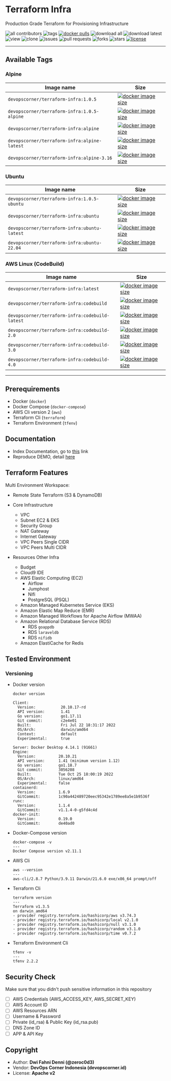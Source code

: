 # Terraform Infra

Production Grade Terraform for Provisioning Infrastructure

![all contributors](https://img.shields.io/github/contributors/devopscorner/terraform-infra)
![tags](https://img.shields.io/github/v/tag/devopscorner/terraform-infra?sort=semver)
[![docker pulls](https://img.shields.io/docker/pulls/devopscorner/terraform-infra.svg)](https://hub.docker.com/r/devopscorner/terraform-infra/)
![download all](https://img.shields.io/github/downloads/devopscorner/terraform-infra/total.svg)
![download latest](https://img.shields.io/github/downloads/devopscorner/terraform-infra/3.3/total)
![view](https://views.whatilearened.today/views/github/devopscorner/terraform-infra.svg)
![clone](https://img.shields.io/badge/dynamic/json?color=success&label=clone&query=count&url=https://raw.githubusercontent.com/devopscorner/terraform-infra/master/clone.json?raw=True&logo=github)
![issues](https://img.shields.io/github/issues/devopscorner/terraform-infra)
![pull requests](https://img.shields.io/github/issues-pr/devopscorner/terraform-infra)
![forks](https://img.shields.io/github/forks/devopscorner/terraform-infra)
![stars](https://img.shields.io/github/stars/devopscorner/terraform-infra)
[![license](https://img.shields.io/github/license/devopscorner/terraform-infra)](https://img.shields.io/github/license/devopscorner/terraform-infra)

---

## Available Tags

### Alpine

| Image name | Size |
|------------|------|
| `devopscorner/terraform-infra:1.0.5` | [![docker image size](https://img.shields.io/docker/image-size/devopscorner/terraform-infra/1.0.5.svg?label=Image%20size&logo=docker)](https://hub.docker.com/repository/docker/devopscorner/terraform-infra/tags?page=1&ordering=last_updated&name=1.0.5) |
| `devopscorner/terraform-infra:1.0.5-alpine` | [![docker image size](https://img.shields.io/docker/image-size/devopscorner/terraform-infra/1.0.5-alpine.svg?label=Image%20size&logo=docker)](https://hub.docker.com/repository/docker/devopscorner/terraform-infra/tags?page=1&ordering=last_updated&name=1.0.5-alpine) |
| `devopscorner/terraform-infra:alpine` | [![docker image size](https://img.shields.io/docker/image-size/devopscorner/terraform-infra/alpine.svg?label=Image%20size&logo=docker)](https://hub.docker.com/repository/docker/devopscorner/terraform-infra/tags?page=1&ordering=last_updated&name=alpine) |
| `devopscorner/terraform-infra:alpine-latest` | [![docker image size](https://img.shields.io/docker/image-size/devopscorner/terraform-infra/alpine-latest.svg?label=Image%20size&logo=docker)](https://hub.docker.com/repository/docker/devopscorner/terraform-infra/tags?page=1&ordering=last_updated&name=alpine-latest) |
| `devopscorner/terraform-infra:alpine-3.16` | [![docker image size](https://img.shields.io/docker/image-size/devopscorner/terraform-infra/alpine-3.16.svg?label=Image%20size&logo=docker)](https://hub.docker.com/repository/docker/devopscorner/terraform-infra/tags?page=1&ordering=last_updated&name=alpine-3.16) |

### Ubuntu

| Image name | Size |
|------------|------|
| `devopscorner/terraform-infra:1.0.5-ubuntu` | [![docker image size](https://img.shields.io/docker/image-size/devopscorner/terraform-infra/1.0.5-ubuntu.svg?label=Image%20size&logo=docker)](https://hub.docker.com/repository/docker/devopscorner/terraform-infra/tags?page=1&ordering=last_updated&name=1.0.5-ubuntu) |
| `devopscorner/terraform-infra:ubuntu` | [![docker image size](https://img.shields.io/docker/image-size/devopscorner/terraform-infra/ubuntu.svg?label=Image%20size&logo=docker)](https://hub.docker.com/repository/docker/devopscorner/terraform-infra/tags?page=1&ordering=last_updated&name=ubuntu) |
| `devopscorner/terraform-infra:ubuntu-latest` | [![docker image size](https://img.shields.io/docker/image-size/devopscorner/terraform-infra/ubuntu-latest.svg?label=Image%20size&logo=docker)](https://hub.docker.com/repository/docker/devopscorner/terraform-infra/tags?page=1&ordering=last_updated&name=ubuntu-latest) |
| `devopscorner/terraform-infra:ubuntu-22.04` | [![docker image size](https://img.shields.io/docker/image-size/devopscorner/terraform-infra/ubuntu-22.04.svg?label=Image%20size&logo=docker)](https://hub.docker.com/repository/docker/devopscorner/terraform-infra/tags?page=1&ordering=last_updated&name=ubuntu-22.04) |

### AWS Linux (CodeBuild)

| Image name | Size |
|------------|------|
| `devopscorner/terraform-infra:latest`           | [![docker image size](https://img.shields.io/docker/image-size/devopscorner/terraform-infra/latest.svg?label=Image%20size&logo=docker)](https://hub.docker.com/repository/docker/devopscorner/terraform-infra/tags?page=1&ordering=last_updated&name=latest) |
| `devopscorner/terraform-infra:codebuild`        | [![docker image size](https://img.shields.io/docker/image-size/devopscorner/terraform-infra/codebuild.svg?label=Image%20size&logo=docker)](https://hub.docker.com/repository/docker/devopscorner/terraform-infra/tags?page=1&ordering=last_updated&name=codebuild) |
| `devopscorner/terraform-infra:codebuild-latest` | [![docker image size](https://img.shields.io/docker/image-size/devopscorner/terraform-infra/codebuild-latest.svg?label=Image%20size&logo=docker)](https://hub.docker.com/repository/docker/devopscorner/terraform-infra/tags?page=1&ordering=last_updated&name=codebuild-latest) |
| `devopscorner/terraform-infra:codebuild-2.0`    | [![docker image size](https://img.shields.io/docker/image-size/devopscorner/terraform-infra/codebuild-2.0.svg?label=Image%20size&logo=docker)](https://hub.docker.com/repository/docker/devopscorner/terraform-infra/tags?page=1&ordering=last_updated&name=codebuild-2.0) |
| `devopscorner/terraform-infra:codebuild-3.0`    | [![docker image size](https://img.shields.io/docker/image-size/devopscorner/terraform-infra/codebuild-3.0.svg?label=Image%20size&logo=docker)](https://hub.docker.com/repository/docker/devopscorner/terraform-infra/tags?page=1&ordering=last_updated&name=codebuild-3.0) |
| `devopscorner/terraform-infra:codebuild-4.0`    | [![docker image size](https://img.shields.io/docker/image-size/devopscorner/terraform-infra/codebuild-4.0.svg?label=Image%20size&logo=docker)](https://hub.docker.com/repository/docker/devopscorner/terraform-infra/tags?page=1&ordering=last_updated&name=codebuild-4.0) |

---
## Prerequirements

- Docker (`docker`)
- Docker Compose (`docker-compose`)
- AWS Cli version 2 (`aws`)
- Terraform Cli (`terraform`)
- Terraform Environment (`tfenv`)

## Documentation

- Index Documentation, go to [this](docs/README.md) link
- Reproduce DEMO, detail [here](docs/DEMO.md)

## Terraform Features

Multi Environment Workspace:

- Remote State Terraform (S3 & DynamoDB)

- Core Infrastructure
  - VPC
  - Subnet EC2 & EKS
  - Security Group
  - NAT Gateway
  - Internet Gateway
  - VPC Peers Single CIDR
  - VPC Peers Multi CIDR

- Resources Other Infra
  - Budget
  - Cloud9 IDE
  - AWS Elastic Computing (EC2)
    - Airflow
    - Jumphost
    - Nifi
    - PostgreSQL (PSQL)
  - Amazon Managed Kubernetes Service (EKS)
  - Amazon Elastic Map Reduce (EMR)
  - Amazon Managed Workflows for Apache Airflow (MWAA)
  - Amazon Relational Database Service (RDS)
    - RDS `goappdb`
    - RDS `laraveldb`
    - RDS `nifidb`
  - Amazon ElastiCache for Redis

## Tested Environment

### Versioning

- Docker version

  ```
  docker version

  Client:
    Version:           20.10.17-rd
    API version:       1.41
    Go version:        go1.17.11
    Git commit:        c2e4e01
    Built:             Fri Jul 22 18:31:17 2022
    OS/Arch:           darwin/amd64
    Context:           default
    Experimental:      true

  Server: Docker Desktop 4.14.1 (91661)
  Engine:
    Version:          20.10.21
    API version:      1.41 (minimum version 1.12)
    Go version:       go1.18.7
    Git commit:       3056208
    Built:            Tue Oct 25 18:00:19 2022
    OS/Arch:          linux/amd64
    Experimental:     false
  containerd:
    Version:          1.6.9
    GitCommit:        1c90a442489720eec95342e1789ee8a5e1b9536f
  runc:
    Version:          1.1.4
    GitCommit:        v1.1.4-0-g5fd4c4d
  docker-init:
    Version:          0.19.0
    GitCommit:        de40ad0
  ```

- Docker-Compose version

  ```
  docker-compose -v
  ---
  Docker Compose version v2.11.1
  ```

- AWS Cli

  ```
  aws --version
  ---
  aws-cli/2.8.7 Python/3.9.11 Darwin/21.6.0 exe/x86_64 prompt/off
  ```

- Terraform Cli

  ```
  terraform version
  ---
  Terraform v1.3.5
  on darwin_amd64
  - provider registry.terraform.io/hashicorp/aws v3.74.3
  - provider registry.terraform.io/hashicorp/local v2.1.0
  - provider registry.terraform.io/hashicorp/null v3.1.0
  - provider registry.terraform.io/hashicorp/random v3.1.0
  - provider registry.terraform.io/hashicorp/time v0.7.2
  ```

- Terraform Environment Cli

  ```
  tfenv -v
  ---
  tfenv 2.2.2
  ```

## Security Check

Make sure that you didn't push sensitive information in this repository

- [ ] AWS Credentials (AWS_ACCESS_KEY, AWS_SECRET_KEY)
- [ ] AWS Account ID
- [ ] AWS Resources ARN
- [ ] Username & Password
- [ ] Private (id_rsa) & Public Key (id_rsa.pub)
- [ ] DNS Zone ID
- [ ] APP & API Key

## Copyright

- Author: **Dwi Fahni Denni (@zeroc0d3)**
- Vendor: **DevOps Corner Indonesia (devopscorner.id)**
- License: **Apache v2**
